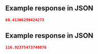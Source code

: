 ## Example response in JSON

```json
60.41366299424273
```

## Example response in JSON

```json
116.92375473740876
```

